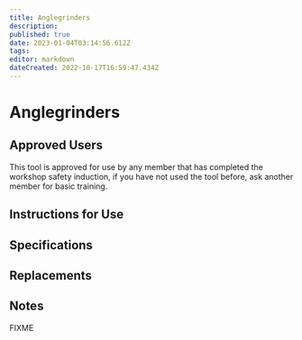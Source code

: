 ```yaml
---
title: Anglegrinders
description: 
published: true
date: 2023-01-04T03:14:56.612Z
tags: 
editor: markdown
dateCreated: 2022-10-17T16:59:47.434Z
---
```


# Anglegrinders

## Approved Users

This tool is approved for use by any member that has completed the workshop safety induction, if you have not used the tool before, ask another member for basic training.

## Instructions for Use

## Specifications

## Replacements

## Notes

FIXME
